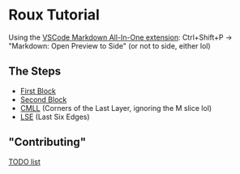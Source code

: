 # Roux Tutorial


Using the [VSCode Markdown All-In-One extension](https://marketplace.visualstudio.com/items?itemName=yzhang.markdown-all-in-one): Ctrl+Shift+P -> "Markdown: Open Preview to Side" (or not to side, either lol)

## The Steps
- [First Block](lib/FirstBlock.md)
- [Second Block](lib/SecondBlock.md)
- [CMLL](lib/CMLL.md) (Corners of the Last Layer, ignoring the M slice lol)
- [LSE](lib/LSE.md) (Last Six Edges)


## "Contributing"
[TODO list](TODO.md)